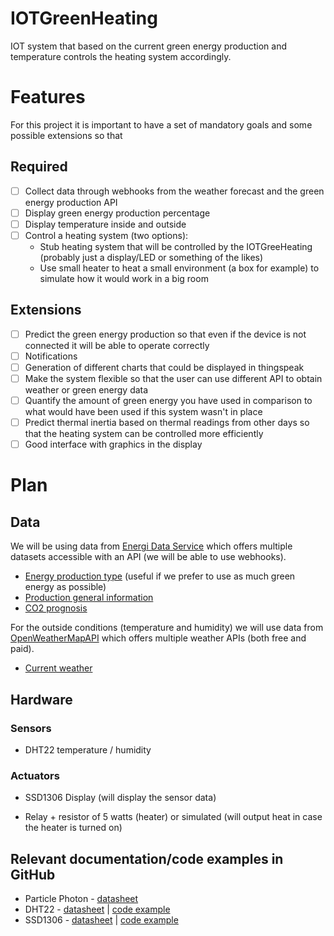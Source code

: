 # IOTGreenHeating
IOT system that based on the current green energy production and temperature controls the heating system accordingly.


# Features

For this project it is important to have a set of mandatory goals and some possible extensions so that

## Required

* [ ] Collect data through webhooks from the weather forecast and the green energy production API
* [ ] Display green energy production percentage
* [ ] Display temperature inside and outside
* [ ] Control a heating system (two options):
  * Stub heating system that will be controlled by the IOTGreeHeating (probably just a display/LED or something of the likes)
  * Use small heater to heat a small environment (a box for example) to simulate how it would work in a big room

## Extensions

* [ ] Predict the green energy production so that even if the device is not connected it will be able to operate correctly
* [ ] Notifications
* [ ] Generation of different charts that could be displayed in thingspeak
* [ ] Make the system flexible so that the user can use different API to obtain weather or green energy data
* [ ] Quantify the amount of green energy you have used in comparison to what would have been used if this system wasn't in place
* [ ] Predict thermal inertia based on thermal readings from other days so that the heating system can be controlled more efficiently
* [ ] Good interface with graphics in the display

# Plan

## Data
We will be using data from [Energi Data Service](https://www.energidataservice.dk/) which offers multiple datasets accessible with an API (we will be able to use webhooks).

* [Energy production type](https://www.energidataservice.dk/tso-electricity/electricitybalancenonv) (useful if we prefer to use as much green energy as possible)
* [Production general information](https://www.energidataservice.dk/tso-electricity/powersystemrightnow) 
* [CO2 prognosis](https://www.energidataservice.dk/tso-electricity/co2emisprog)

For the outside conditions (temperature and humidity) we will use data from [OpenWeatherMapAPI](https://openweathermap.org/api) which offers multiple weather APIs (both free and paid).

* [Current weather](https://openweathermap.org/current)

## Hardware

### Sensors
 * DHT22 temperature / humidity
 
### Actuators
 * SSD1306 Display (will display the sensor data)

 * Relay + resistor of 5 watts (heater) or simulated (will output heat in case the heater is turned on)

## Relevant documentation/code examples in GitHub

* Particle Photon - [datasheet](https://docs.particle.io/assets/pdfs/datasheets/photon-datasheet.pdf)
* DHT22 - [datasheet](https://www.sparkfun.com/datasheets/Sensors/Temperature/DHT22.pdf) | [code example](https://github.com/piettetech/PietteTech_DHT)
* SSD1306 - [datasheet](https://cdn-shop.adafruit.com/datasheets/SSD1306.pdf) | [code example](https://github.com/adafruit/Adafruit_SSD1306)
